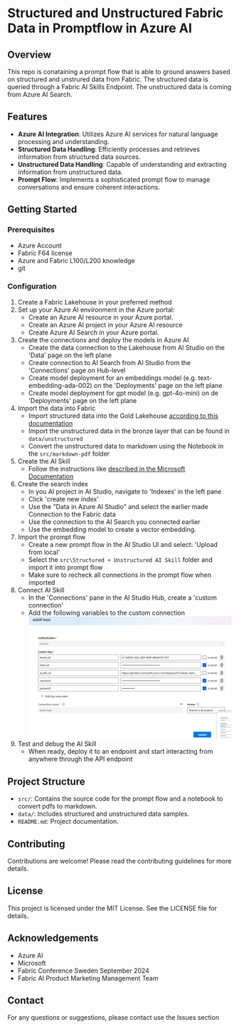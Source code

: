 # Structured and Unstructured Fabric Data in Promptflow in Azure AI 


## Overview
This repo is conataining a prompt flow that is able to ground answers based on structured and unstrured data from Fabric. The structured data is queried through a Fabric AI Skills Endpoint. The unstructured data is coming from Azure AI Search. 

## Features
- **Azure AI Integration**: Utilizes Azure AI services for natural language processing and understanding.
- **Structured Data Handling**: Efficiently processes and retrieves information from structured data sources.
- **Unstructured Data Handling**: Capable of understanding and extracting information from unstructured data.
- **Prompt Flow**: Implements a sophisticated prompt flow to manage conversations and ensure coherent interactions.

## Getting Started

### Prerequisites
- Azure Account
- Fabric F64 license
- Azure and Fabric L100/L200 knowledge
- git
 
### Configuration
1. Create a Fabric Lakehouse in your preferred method
1. Set up your Azure AI environment in the Azure portal:
    - Create an Azure AI resource in your Azure portal.
    - Create an Azure AI project in your Azure AI resource 
    - Create Azure AI Search in your Azure portal.
1. Create the connections and deploy the models in Azure AI
    - Create the data connection to the Lakehouse from AI Studio on the 'Data' page on the left plane
    - Create connection to AI Search from AI Studio from the 'Connections' page on Hub-level
    - Create model deployment for an embeddings model (e.g. text-embedding-ada-002) on the 'Deployments' page on the left plane
    - Create model deployment for gpt model (e.g. gpt-4o-mini) on de 'Deployments' page on the left plane
1. Import the data into Fabric
    - Import structured data into the Gold Lakehouse [according to this documentation](https://learn.microsoft.com/en-us/fabric/data-science/ai-skill-scenario#create-a-lakehouse-with-adventureworksdw)
    - Import the unstructured data in the bronze layer that can be found in `data/unstructured`
    - Convert the unstructured data to markdown using the Notebook in the `src/markdown-pdf` folder
1. Create the AI Skill
    - Follow the instructions like [described in the Microsoft Documentation](https://learn.microsoft.com/en-us/fabric/data-science/ai-skill-scenario#create-an-ai-skill)
1. Create the search index
    - In you AI project in AI Studio, navigate to 'Indexes' in the left pane
    - Click 'create new index'
    - Use the "Data in Azure AI Studio" and select the earlier made Connection to the Fabric data
    - Use the connection to the AI Search you connected earlier
    - Use the embedding model to create a vector embedding.
1. Import the prompt flow
    - Create a new prompt flow in the AI Studio UI and select: 'Upload from local'
    - Select the `src\Structured + Unstructured AI Skill` folder and import it into prompt flow
    - Make sure to recheck all connections in the prompt flow when imported
1. Connect AI Skill 
    - In the 'Connections' pane in the AI Studio Hub, create a 'custom connection'
    - Add the following variables to the custom connection
    ![sceenshot_connection](image.png)
1. Test and debug the AI Skill
    - When ready, deploy it to an endpoint and start interacting from anywhere through the API endpoint



## Project Structure
- `src/`: Contains the source code for the prompt flow and a notebook to convert pdfs to markdown.
- `data/`: Includes structured and unstructured data samples.
- `README.md`: Project documentation.

## Contributing
Contributions are welcome! Please read the contributing guidelines for more details.

## License
This project is licensed under the MIT License. See the LICENSE file for details.

## Acknowledgements
- Azure AI
- Microsoft
- Fabric Conference Sweden September 2024
- Fabric AI Product Marketing Management Team 

## Contact
For any questions or suggestions, please contact use the Issues section


